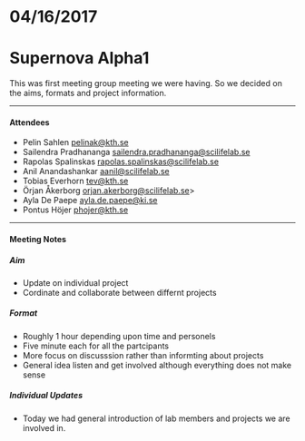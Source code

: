 # 04/16/2017
# Supernova Alpha1


This was first meeting group meeting we were having. So we decided on the aims, formats and project information.

___


#### Attendees
* Pelin Sahlen pelinak@kth.se
* Sailendra Pradhananga sailendra.pradhananga@scilifelab.se
* Rapolas Spalinskas rapolas.spalinskas@scilifelab.se
* Anil Anandashankar aanil@scilifelab.se
* Tobias Everhorn tev@kth.se
* Örjan Åkerborg orjan.akerborg@scilifelab.se>
* Ayla De Paepe ayla.de.paepe@ki.se
* Pontus Höjer phojer@kth.se

___

#### Meeting Notes

##### Aim
 * Update on individual project
 * Cordinate and collaborate between differnt projects 
 
##### Format
  * Roughly 1 hour depending upon time and personels
  * Five minute each for all the partcipants 
  * More focus on discusssion rather than informting about projects
  * General idea listen and get involved although everything does not make sense
  
##### Individual Updates
  * Today we had general introduction of lab members and projects we are involved in.

  
  
  

